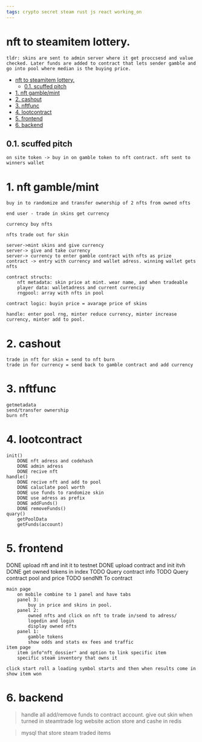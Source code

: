 ```yaml
---
tags: crypto secret steam rust js react working_on
---
```

# nft to steamitem lottery.
```
tldr: skins are sent to admin server where it get proccsesd and value checked. Later funds are added to contract that lets sender gamble and go into pool where median is the buying price.
```

- [nft to steamitem lottery.](#nft-to-steamitem-lottery)
  - [0.1. scuffed pitch](#01-scuffed-pitch)
- [1. nft gamble/mint](#1-nft-gamblemint)
- [2. cashout](#2-cashout)
- [3. nftfunc](#3-nftfunc)
- [4. lootcontract](#4-lootcontract)
- [5. frontend](#5-frontend)
- [6. backend](#6-backend)
  
## 0.1. scuffed pitch
    on site token -> buy in on gamble token to nft contract. nft sent to winners wallet
# 1. nft gamble/mint

    buy in to randomize and transfer ownership of 2 nfts from owned nfts

    end user - trade in skins get currency

    currency buy nfts 

    nfts trade out for skin

    server->mint skins and give currency
    server-> give and take currency
    server-> currency to enter gamble contract with nfts as prize
    contract -> entry with currency and wallet adress. winning wallet gets nfts

    contract structs:
        nft metadata: skin price at mint. wear name, and when tradeable
        player data: walletadress and current currenciy
        rngpool: array with nfts in pool

    contract logic: buyin price = avarage price of skins

    handle: enter pool rng, minter reduce currency, minter increase currency, minter add to pool.

# 2. cashout

    trade in nft for skin = send to nft burn
    trade in for currency = send back to gamble contract and add currency

# 3. nftfunc

    getmetadata
    send/transfer ownership
    burn nft

# 4. lootcontract

    init()
        DONE nft adress and codehash
        DONE admin adress
        DONE recive nft
    handle()
        DONE recive nft and add to pool
        DONE caluclate pool worth
        DONE use funds to randomize skin
        DONE use adress as prefix
        DONE addFunds()
        DONE removeFunds()
    quary()
        getPoolData
        getFunds(account)

# 5. frontend
DONE upload nft and init it to testnet
DONE upload contract and init itvh
DONE get owned tokens in index
TODO Query contract info 
TODO Query contract pool and price
TODO sendNft To contract
```
main page
    on mobile combine to 1 panel and have tabs
    panel 3:
        buy in price and skins in pool.
    panel 2:
        owned nfts and click on nft to trade in/send to adress/
        logedin and login
        display owned nfts
    panel 1:
        gamble tokens
        show odds and stats ex fees and traffic
item page
    item info"nft_dossier" and option to link specific item
    specific steam inventory that owns it
    
click start roll a loading symbol starts and then when results come in show item won
```

# 6. backend

>  handle all add/remove funds to contract account. give out skin when turned in
> steamtrade
> log website action
> store and cashe in redis

> mysql that store steam traded items
